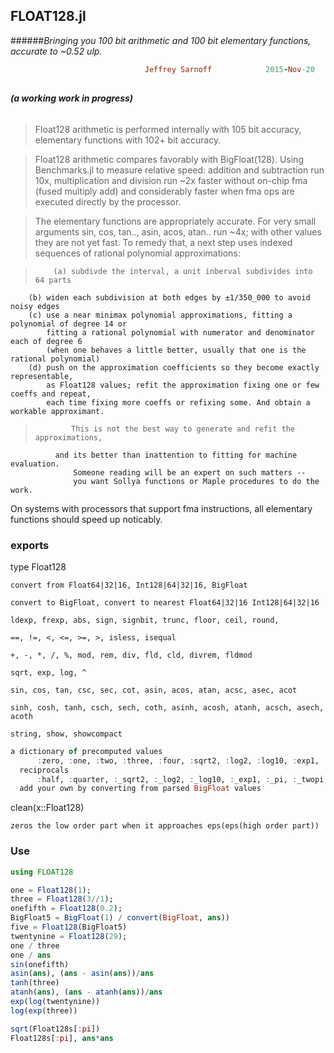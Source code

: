 ## FLOAT128.jl 

######*Bringing you 100 bit arithmetic and 100 bit elementary functions, accurate to ~0.52 ulp.*
```ruby
                              Jeffrey Sarnoff            2015-Nov-20
```
##
######        **(a *working* work in progress)**


>  Float128 arithmetic is performed internally with 105 bit accuracy, elementary functions with 102+ bit accuracy.

>  Float128 arithmetic compares favorably with BigFloat(128). Using Benchmarks.jl to measure relative speed: addition and subtraction run 10x, multiplication and division run ~2x faster without on-chip fma (fused multiply add) and considerably faster when fma ops are executed directly by the processor.
    
>  The elementary functions are appropriately accurate. For very small arguments sin, cos, tan.., asin, acos, atan.. run ~4x; with other values they are not yet fast.  To remedy that, a next step uses indexed sequences of rational polynomial approximations:
 
>         (a) subdivde the interval, a unit inberval subdivides into 64 parts
        (b) widen each subdivision at both edges by ±1/350_000 to avoid noisy edges
        (c) use a near minimax polynomial approximations, fitting a polynomial of degree 14 or
            fitting a rational polynomial with numerator and denominator each of degree 6
            (when one behaves a little better, usually that one is the rational polynomial)
        (d) push on the approximation coefficients so they become exactly representable,
            as Float128 values; refit the approximation fixing one or few coeffs and repeat,
            each time fixing more coeffs or refixing some. And obtain a workable approximant.

>             This is not the best way to generate and refit the approximations,
              and its better than inattention to fitting for machine evaluation.
                  Someone reading will be an expert on such matters -- 
                  you want Sollya functions or Maple procedures to do the work.

                    
                    


On systems with processors that support fma instructions, all elementary functions should speed up noticably.
    
    
    


### exports 

type Float128

    convert from Float64|32|16, Int128|64|32|16, BigFloat
    
    convert to BigFloat, convert to nearest Float64|32|16 Int128|64|32|16
    
    ldexp, frexp, abs, sign, signbit, trunc, floor, ceil, round, 
    
    ==, !=, <, <=, >=, >, isless, isequal
    
    +, -, *, /, %, mod, rem, div, fld, cld, divrem, fldmod
    
    sqrt, exp, log, ^
    
    sin, cos, tan, csc, sec, cot, asin, acos, atan, acsc, asec, acot
    
    sinh, cosh, tanh, csch, sech, coth, asinh, acosh, atanh, acsch, asech, acoth 
    
    string, show, showcompact
    
```haskell
a dictionary of precomputed values
      :zero, :one, :two, :three, :four, :sqrt2, :log2, :log10, :exp1, :pi, :twopi
  reciprocals 
      :half, :quarter, :_sqrt2, :_log2, :_log10, :_exp1, :_pi, :_twopi
  add your own by converting from parsed BigFloat values
```    
clean(x::Float128)

    zeros the low order part when it approaches eps(eps(high order part))

### Use

```julia
using FLOAT128

one = Float128(1);
three = Float128(3//1);
onefifth = Float128(0.2);
BigFloat5 = BigFloat(1) / convert(BigFloat, ans))
five = Float128(BigFloat5)
twentynine = Float128(29);
one / three
one / ans
sin(onefifth)
asin(ans), (ans - asin(ans))/ans
tanh(three)
atanh(ans), (ans - atanh(ans))/ans
exp(log(twentynine))
log(exp(three))

sqrt(Float128s[:pi])
Float128s[:pi], ans*ans
```

